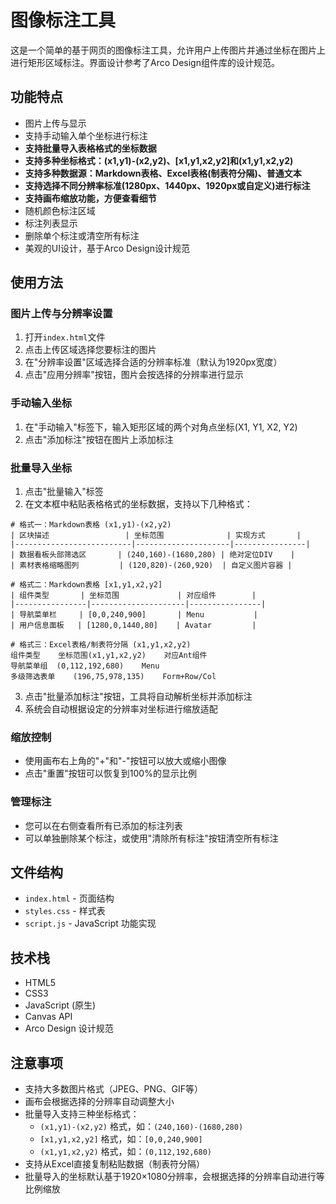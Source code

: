 # 图像标注工具

这是一个简单的基于网页的图像标注工具，允许用户上传图片并通过坐标在图片上进行矩形区域标注。界面设计参考了Arco Design组件库的设计规范。

## 功能特点

- 图片上传与显示
- 支持手动输入单个坐标进行标注
- **支持批量导入表格格式的坐标数据**
- **支持多种坐标格式：(x1,y1)-(x2,y2)、[x1,y1,x2,y2]和(x1,y1,x2,y2)**
- **支持多种数据源：Markdown表格、Excel表格(制表符分隔)、普通文本**
- **支持选择不同分辨率标准(1280px、1440px、1920px或自定义)进行标注**
- **支持画布缩放功能，方便查看细节**
- 随机颜色标注区域
- 标注列表显示
- 删除单个标注或清空所有标注
- 美观的UI设计，基于Arco Design设计规范

## 使用方法

### 图片上传与分辨率设置

1. 打开`index.html`文件
2. 点击上传区域选择您要标注的图片
3. 在"分辨率设置"区域选择合适的分辨率标准（默认为1920px宽度）
4. 点击"应用分辨率"按钮，图片会按选择的分辨率进行显示

### 手动输入坐标

1. 在"手动输入"标签下，输入矩形区域的两个对角点坐标(X1, Y1, X2, Y2)
2. 点击"添加标注"按钮在图片上添加标注

### 批量导入坐标

1. 点击"批量输入"标签
2. 在文本框中粘贴表格格式的坐标数据，支持以下几种格式：

```
# 格式一：Markdown表格 (x1,y1)-(x2,y2)
| 区块描述                 | 坐标范围              | 实现方式       |
|--------------------------|---------------------|----------------|
| 数据看板头部筛选区       | (240,160)-(1680,280) | 绝对定位DIV    |
| 素材表格缩略图列         | (120,820)-(260,920)  | 自定义图片容器 |

# 格式二：Markdown表格 [x1,y1,x2,y2]
| 组件类型       | 坐标范围             | 对应组件        |
|----------------|---------------------|----------------|
| 导航菜单栏     | [0,0,240,900]       | Menu           |
| 用户信息面板   | [1280,0,1440,80]    | Avatar         |

# 格式三：Excel表格/制表符分隔 (x1,y1,x2,y2)
组件类型    坐标范围(x1,y1,x2,y2)    对应Ant组件
导航菜单组  (0,112,192,680)    Menu
多级筛选表单    (196,75,978,135)    Form+Row/Col
```

3. 点击"批量添加标注"按钮，工具将自动解析坐标并添加标注
4. 系统会自动根据设定的分辨率对坐标进行缩放适配

### 缩放控制

- 使用画布右上角的"+"和"-"按钮可以放大或缩小图像
- 点击"重置"按钮可以恢复到100%的显示比例

### 管理标注

- 您可以在右侧查看所有已添加的标注列表
- 可以单独删除某个标注，或使用"清除所有标注"按钮清空所有标注

## 文件结构

- `index.html` - 页面结构
- `styles.css` - 样式表
- `script.js` - JavaScript 功能实现

## 技术栈

- HTML5
- CSS3
- JavaScript (原生)
- Canvas API
- Arco Design 设计规范

## 注意事项

- 支持大多数图片格式（JPEG、PNG、GIF等）
- 画布会根据选择的分辨率自动调整大小
- 批量导入支持三种坐标格式：
  - `(x1,y1)-(x2,y2)` 格式，如：`(240,160)-(1680,280)`
  - `[x1,y1,x2,y2]` 格式，如：`[0,0,240,900]`
  - `(x1,y1,x2,y2)` 格式，如：`(0,112,192,680)`
- 支持从Excel直接复制粘贴数据（制表符分隔）
- 批量导入的坐标默认基于1920×1080分辨率，会根据选择的分辨率自动进行等比例缩放 